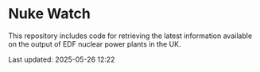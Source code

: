 # Nuke Watch

This repository includes code for retrieving the latest information available on the output of EDF nuclear power plants in the UK.

Last updated: 2025-05-26 12:22